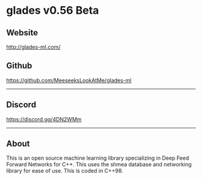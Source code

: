 # glades v0.56 Beta

## Website
http://glades-ml.com/

## Github

https://github.com/MeeseeksLookAtMe/glades-ml

---

## Discord

https://discord.gg/4DN2WMm

---

## About

This is an open source machine learning library specializing in Deep Feed Forward Networks for C++. This uses the shmea database and networking library for ease of use.
This is coded in C++98.

